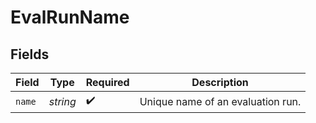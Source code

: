 # EvalRunName


## Fields

| Field                             | Type                              | Required                          | Description                       |
| --------------------------------- | --------------------------------- | --------------------------------- | --------------------------------- |
| `name`                            | *string*                          | :heavy_check_mark:                | Unique name of an evaluation run. |